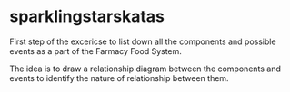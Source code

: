 # sparklingstarskatas

First step of the excericse to list down all the components and possible events as a part of the Farmacy Food System. 

The idea is to draw a relationship diagram between the components and events to identify the nature of relationship between them.
